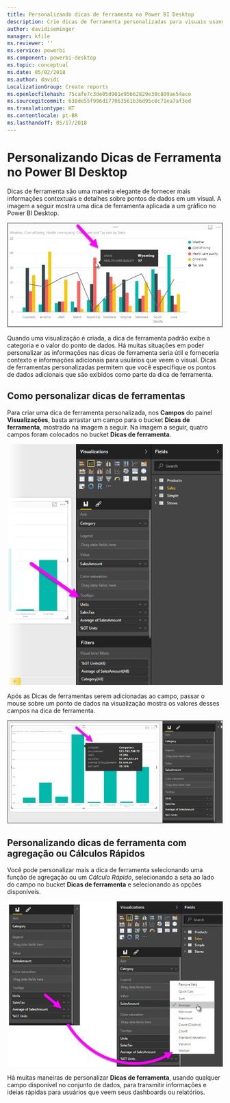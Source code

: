 ```yaml
---
title: Personalizando dicas de ferramenta no Power BI Desktop
description: Crie dicas de ferramenta personalizadas para visuais usando arrastar e soltar
author: davidiseminger
manager: kfile
ms.reviewer: ''
ms.service: powerbi
ms.component: powerbi-desktop
ms.topic: conceptual
ms.date: 05/02/2018
ms.author: davidi
LocalizationGroup: Create reports
ms.openlocfilehash: 75cafe7c3de05d901e95662829e30c809ae54ace
ms.sourcegitcommit: 638de55f996d177063561b36d95c8c71ea7af3ed
ms.translationtype: HT
ms.contentlocale: pt-BR
ms.lasthandoff: 05/17/2018
---
```

# <a name="customizing-tooltips-in-power-bi-desktop"></a>Personalizando Dicas de Ferramenta no Power BI Desktop
Dicas de ferramenta são uma maneira elegante de fornecer mais informações contextuais e detalhes sobre pontos de dados em um visual. A imagem a seguir mostra uma dica de ferramenta aplicada a um gráfico no Power BI Desktop.

![](media/desktop-custom-tooltips/custom-tooltips_1.png)

Quando uma visualização é criada, a dica de ferramenta padrão exibe a categoria e o valor do ponto de dados. Há muitas situações em poder personalizar as informações nas dicas de ferramenta seria útil e forneceria contexto e informações adicionais para usuários que veem o visual. Dicas de ferramentas personalizadas permitem que você especifique os pontos de dados adicionais que são exibidos como parte da dica de ferramenta.

## <a name="how-to-customize-tooltips"></a>Como personalizar dicas de ferramentas
Para criar uma dica de ferramenta personalizada, nos **Campos** do painel **Visualizações**, basta arrastar um campo para o bucket **Dicas de ferramenta**, mostrado na imagem a seguir. Na imagem a seguir, quatro campos foram colocados no bucket **Dicas de ferramenta**.

![](media/desktop-custom-tooltips/custom-tooltips_2.png)

Após as Dicas de ferramentas serem adicionadas ao campo, passar o mouse sobre um ponto de dados na visualização mostra os valores desses campos na dica de ferramenta.

![](media/desktop-custom-tooltips/custom-tooltips_3.png)

## <a name="customizing-tooltips-with-aggregation-or-quick-calcs"></a>Personalizando dicas de ferramenta com agregação ou Cálculos Rápidos
Você pode personalizar mais a dica de ferramenta selecionando uma função de agregação ou um *Cálculo Rápido*, selecionando a seta ao lado do campo no bucket **Dicas de ferramenta** e selecionando as opções disponíveis.

![](media/desktop-custom-tooltips/custom-tooltips_4.png)

Há muitas maneiras de personalizar **Dicas de ferramenta**, usando qualquer campo disponível no conjunto de dados, para transmitir informações e ideias rápidas para usuários que veem seus dashboards ou relatórios.


